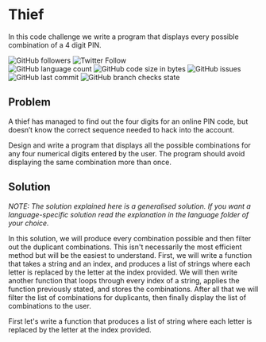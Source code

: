 # Thief
In this code challenge we write a program that displays every possible combination of a 4 digit PIN.

![GitHub followers](https://img.shields.io/github/followers/hrszpuk?style=social)
![Twitter Follow](https://img.shields.io/twitter/follow/hrszpuk?style=social)
<br>
![GitHub language count](https://img.shields.io/github/languages/count/CodingChallengesBooklet/Thief?style=for-the-badge)
![GitHub code size in bytes](https://img.shields.io/github/languages/code-size/CodingChallengesBooklet/Thief?style=for-the-badge)
![GitHub issues](https://img.shields.io/github/issues/CodingChallengesBooklet/Thief?style=for-the-badge)
![GitHub last commit](https://img.shields.io/github/last-commit/CodingChallengesBooklet/Thief?style=for-the-badge)
![GitHub branch checks state](https://img.shields.io/github/checks-status/CodingChallengesBooklet/Thief/main?style=for-the-badge)

## Problem
A thief has managed to find out the four digits for an online PIN code, but doesn’t know the correct sequence needed to hack into the account.<br>

Design and write a program that displays all the possible combinations for any four numerical digits entered by the user. The program should avoid displaying the same combination more than once.

## Solution
*NOTE: The solution explained here is a generalised solution. If you want a language-specific solution read the explanation in the language folder of your choice.*<br>

In this solution, we will produce every combination possible and then filter out the duplicant combinations. This isn't necessarily the most efficient method but will be the easiest to understand. First, we will write a function that takes a string and an index, and produces a list of strings where each letter is replaced by the letter at the index provided. We will then write another function that loops through every index of a string, applies the function previously stated, and stores the combinations. After all that we will filter the list of combinations for duplicants, then finally display the list of combinations to the user.<br>

First let's write a function that produces a list of string where each letter is replaced by the letter at the index provided.
